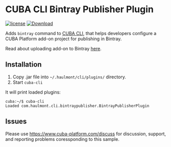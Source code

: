 # CUBA CLI Bintray Publisher Plugin

<a href="http://www.apache.org/licenses/LICENSE-2.0"><img src="https://img.shields.io/badge/license-Apache%20License%202.0-blue.svg?style=flat" alt="license" title=""></a>
[ ![Download](https://api.bintray.com/packages/cuba-platform/main/cli-bintray-publisher/images/download.svg) ](https://bintray.com/cuba-platform/main/cli-bintray-publisher/_latestVersion)

Adds `bintray` command to [CUBA CLI](https://github.com/cuba-platform/cuba-cli), that helps developers configure a CUBA Platform add-on project for publishing in Bintray.

Read about uploading add-on to Bintray [here](https://www.cuba-platform.com/discuss/t/recommendations-on-developing-add-ons/4715).

## Installation

1. Copy .jar file into `~/.haulmont/cli/plugins/` directory.
1. Start `cuba-cli`

It will print loaded plugins:
```
cuba:~/$ cuba-cli 
Loaded com.haulmont.cli.bintraypublisher.BintrayPublisherPlugin
```

## Issues
Please use https://www.cuba-platform.com/discuss for discussion, support, and reporting problems coressponding to this sample.
